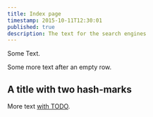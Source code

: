 ```yaml
---
title: Index page
timestamp: 2015-10-11T12:30:01
published: true
description: The text for the search engines
---
```


Some Text.

Some more text after an empty row.

## A title with two hash-marks

More text [with TODO](/with_todo).
